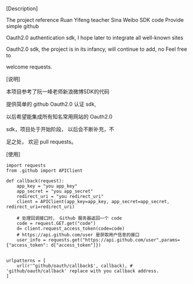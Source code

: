 [Description]

The project reference Ruan Yifeng teacher Sina Weibo SDK code Provide simple github

Oauth2.0 authentication sdk, I hope later to integrate all well-known sites

Oauth2.0 sdk, the project is in its infancy, will continue to add, no Feel free to

welcome requests.

[说明]

本项目参考了阮一峰老师新浪微博SDK的代码

提供简单的 github Oauth2.0 认证 sdk,

以后希望能集成所有知名常用网站的 Oauth2.0

sdk，项目处于开始阶段， 以后会不断补充，不

足之处， 欢迎 pull requests。

[使用]
```
import requests
from .github import APIClient

def callback(request):
    app_key = "you app_key"
    app_secret = "you app_secret"
    redirect_uri = "you redirect_uri"
    client = APIClient(app_key=app_key, app_secret=app_secret, redirect_uri=redirect_uri)

    # 处理回调接口时， Github 服务器返回一个 code
    code = request.GET.get("code")
    d= client.request_access_token(code=code)
    # https://api.github.com/user 是获取用户信息的接口
    user_info = requests.get("https://api.github.com/user",params={"access_token": d["access_token"]})


urlpatterns = [
    url(r'^github/oauth/callback$', callback), # 'github/oauth/callback' replace with you callback address.
]
```